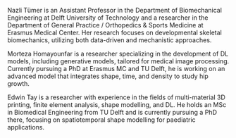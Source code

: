Nazli Tümer is an Assistant Professor in the Department of Biomechanical Engineering at Delft University of Technology and a researcher in the Department of General Practice / Orthopedics & Sports Medicine at Erasmus Medical Center. Her research focuses on developmental skeletal biomechanics, utilizing both data-driven and mechanistic approaches.

Morteza Homayounfar is a researcher specializing in the development of DL models, including generative models, tailored for medical image processing. Currently pursuing a PhD at Erasmus MC and TU Delft, he is working on an advanced model that integrates shape, time, and density to study hip growth.

Edwin Tay is a researcher with experience in the fields of multi-material 3D printing, finite element analysis, shape modelling, and DL. He holds an MSc in Biomedical Engineering from TU Delft and is currently pursuing a PhD there, focusing on spatiotemporal shape modelling for paediatric applications.